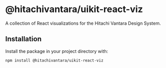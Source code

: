 # @hitachivantara/uikit-react-viz

A collection of React visualizations for the Hitachi Vantara Design System.

## Installation

Install the package in your project directory with:

```sh
npm install @hitachivantara/uikit-react-viz
```
